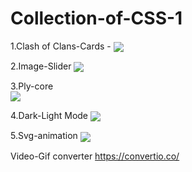 # Collection-of-CSS-1

1.Clash of Clans-Cards -
<img align="center" src="https://i.ibb.co/k6RSK0h/2022-12-19-02-06-24.gif">

2.Image-Slider
<img align="center" src="https://i.ibb.co/4StQC7Y/2022-12-19-02-18-29.gif">

3.Ply-core <br>
<img align="center" src="https://user-images.githubusercontent.com/83860778/208319111-90b37bc4-e713-4ddd-90eb-48caf89c616f.gif">

4.Dark-Light Mode
<img align="center" src="https://i.ibb.co/CvypBtm/2022-12-19-02-32-48.gif">

5.Svg-animation
<img align="center" src="https://i.ibb.co/CVzt1Pz/2022-12-19-02-35-32.gif">





Video-Gif converter
https://convertio.co/
